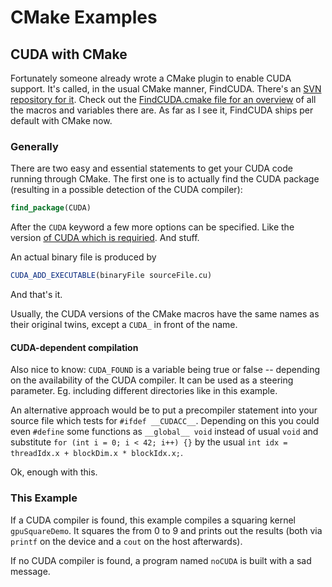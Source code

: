 # CMake Examples
## CUDA with CMake

Fortunately someone already wrote a CMake plugin to enable CUDA support. It's called, in the usual CMake manner, FindCUDA.
There's an [SVN repository for it](https://gforge.sci.utah.edu/gf/project/findcuda/scmsvn/?action=browse&path=%2Ftrunk%2F). Check out the [FindCUDA.cmake file for an overview](https://gforge.sci.utah.edu/gf/project/findcuda/scmsvn/?action=browse&path=%2Ftrunk%2FCMake%2Fcuda%2FFindCUDA.cmake&view=markup) of all the macros and variables there are. As far as I see it, FindCUDA ships per default with CMake now.

### Generally
There are two easy and essential statements to get your CUDA code running through CMake. The first one is to actually find the CUDA package (resulting in a possible detection of the CUDA compiler):

```CMake
find_package(CUDA)
```

After the `CUDA` keyword a few more options can be specified. Like the version [of CUDA which is requiried](https://gforge.sci.utah.edu/gf/project/findcuda/scmsvn/?action=browse&path=%2Ftrunk%2FCMakeLists.txt&view=markup). And stuff.

An actual binary file is produced by 

```CMAKE
CUDA_ADD_EXECUTABLE(binaryFile sourceFile.cu)
```

And that's it.

Usually, the CUDA versions of the CMake macros have the same names as their original twins, except a `CUDA_` in front of the name.

#### CUDA-dependent compilation
Also nice to know:
`CUDA_FOUND` is a variable being true or false -- depending on the availability of the CUDA compiler. It can be used as a steering parameter. Eg. including different directories like in this example.

An alternative approach would be to put a precompiler statement into your source file which tests for `#ifdef __CUDACC__`. Depending on this you could even `#define` some functions as `__global__ void` instead of usual `void` and substitute `for (int i = 0; i < 42; i++) {}` by the usual `int idx = threadIdx.x + blockDim.x * blockIdx.x;`.

Ok, enough with this.

### This Example
If a CUDA compiler is found, this example compiles a squaring kernel `gpuSquareDemo`. It squares the from 0 to 9 and prints out the results (both via `printf` on the device and a `cout` on the host afterwards).

If no CUDA compiler is found, a program named `noCUDA` is built with a sad message.
